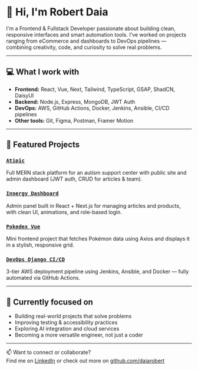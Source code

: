 # 👋 Hi, I'm Robert Daia

I'm a Frontend & Fullstack Developer passionate about building clean, responsive interfaces and smart automation tools. I’ve worked on projects ranging from eCommerce and dashboards to DevOps pipelines — combining creativity, code, and curiosity to solve real problems.

---

## 💻 What I work with

- **Frontend:** React, Vue, Next, Tailwind, TypeScript, GSAP, ShadCN, DaisyUI
- **Backend:** Node.js, Express, MongoDB, JWT Auth
- **DevOps:** AWS, GitHub Actions, Docker, Jenkins, Ansible, CI/CD pipelines
- **Other tools:** Git, Figma, Postman, Framer Motion

---

## 🚀 Featured Projects

### [`Atipic`](https://github.com/daiarobert/atipic)  
Full MERN stack platform for an autism support center with public site and admin dashboard (JWT auth, CRUD for articles & team).

### [`Innergy Dashboard`](https://github.com/daiarobert/innergy-dashboard)  
Admin panel built in React + Next.js for managing articles and products, with clean UI, animations, and role-based login.

### [`Pokedex Vue`](https://github.com/daiarobert/pokedex-vue)  
Mini frontend project that fetches Pokémon data using Axios and displays it in a stylish, responsive grid.

### [`DevOps Django CI/CD`](https://github.com/daiarobert/devops-django-cicd)  
3-tier AWS deployment pipeline using Jenkins, Ansible, and Docker — fully automated via GitHub Actions.

---

## 🎯 Currently focused on

- Building real-world projects that solve problems
- Improving testing & accessibility practices
- Exploring AI integration and cloud services
- Becoming a more versatile engineer, not just a coder

---

📫 Want to connect or collaborate?  
Find me on [LinkedIn](https://www.linkedin.com/in/robertdaia) or check out more on [github.com/daiarobert](https://github.com/daiarobert)

